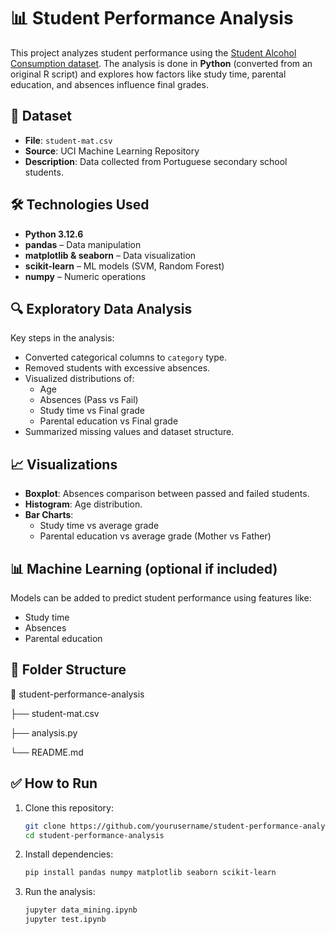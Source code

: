 # 📊 Student Performance Analysis

This project analyzes student performance using the [Student Alcohol Consumption dataset](https://archive.ics.uci.edu/ml/datasets/Student+Performance). The analysis is done in **Python** (converted from an original R script) and explores how factors like study time, parental education, and absences influence final grades.

## 📁 Dataset

- **File**: `student-mat.csv`
- **Source**: UCI Machine Learning Repository
- **Description**: Data collected from Portuguese secondary school students.

## 🛠️ Technologies Used

- **Python 3.12.6**
- **pandas** – Data manipulation
- **matplotlib & seaborn** – Data visualization
- **scikit-learn** – ML models (SVM, Random Forest)
- **numpy** – Numeric operations

## 🔍 Exploratory Data Analysis

Key steps in the analysis:

- Converted categorical columns to `category` type.
- Removed students with excessive absences.
- Visualized distributions of:
  - Age
  - Absences (Pass vs Fail)
  - Study time vs Final grade
  - Parental education vs Final grade
- Summarized missing values and dataset structure.

## 📈 Visualizations

- **Boxplot**: Absences comparison between passed and failed students.
- **Histogram**: Age distribution.
- **Bar Charts**:
  - Study time vs average grade
  - Parental education vs average grade (Mother vs Father)

## 📊 Machine Learning (optional if included)

Models can be added to predict student performance using features like:

- Study time
- Absences
- Parental education

## 📂 Folder Structure

  📁 student-performance-analysis

  ├── student-mat.csv

  ├── analysis.py

  └── README.md

## ✅ How to Run

1. Clone this repository:
   ```bash
   git clone https://github.com/yourusername/student-performance-analysis.git
   cd student-performance-analysis

2. Install dependencies:
   ```bash
   pip install pandas numpy matplotlib seaborn scikit-learn

3. Run the analysis:
   ```bash
   jupyter data_mining.ipynb
   jupyter test.ipynb
